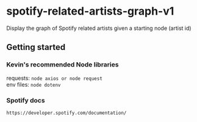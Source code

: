 # spotify-related-artists-graph-v1
Display the graph of Spotify related artists given a starting node (artist id)
## Getting started

### Kevin's recommended Node libraries
requests: `node axios or node request`  
env files: `node dotenv`  

### Spotify docs
`https://developer.spotify.com/documentation/`
